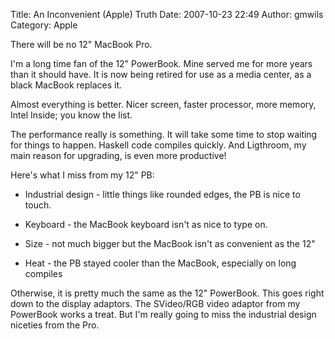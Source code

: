 Title: An Inconvenient (Apple) Truth
Date: 2007-10-23 22:49
Author: gmwils
Category: Apple

There will be no 12" MacBook Pro.

</p>

I'm a long time fan of the 12" PowerBook. Mine served me for more years
than it should have. It is now being retired for use as a media center,
as a black MacBook replaces it.

</p>

Almost everything is better. Nicer screen, faster processor, more
memory, Intel Inside; you know the list.

</p>

The performance really is something. It will take some time to stop
waiting for things to happen. Haskell code compiles quickly. And
Ligthroom, my main reason for upgrading, is even more productive!

</p>

Here's what I miss from my 12" PB:

</p>

-   Industrial design - little things like rounded edges, the PB is nice
    to touch.
    </p>
    <p>
-   Keyboard - the MacBook keyboard isn't as nice to type on.
    </p>
    <p>
-   Size - not much bigger but the MacBook isn't as convenient as the
    12"
    </p>
    <p>
-   Heat - the PB stayed cooler than the MacBook, especially on long
    compiles

</p>

Otherwise, it is pretty much the same as the 12" PowerBook. This goes
right down to the display adaptors. The SVideo/RGB video adaptor from my
PowerBook works a treat. But I'm really going to miss the industrial
design niceties from the Pro.

</p>

